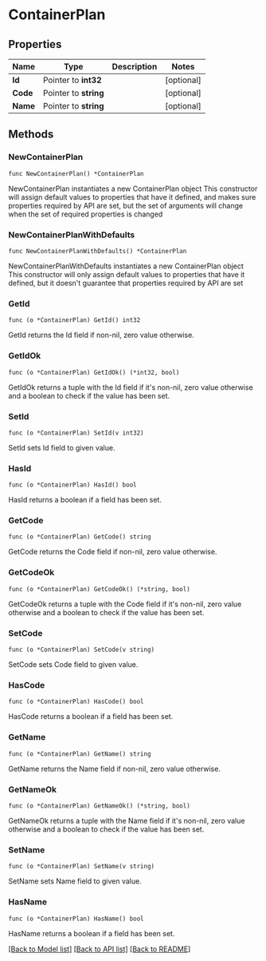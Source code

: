 # ContainerPlan

## Properties

Name | Type | Description | Notes
------------ | ------------- | ------------- | -------------
**Id** | Pointer to **int32** |  | [optional] 
**Code** | Pointer to **string** |  | [optional] 
**Name** | Pointer to **string** |  | [optional] 

## Methods

### NewContainerPlan

`func NewContainerPlan() *ContainerPlan`

NewContainerPlan instantiates a new ContainerPlan object
This constructor will assign default values to properties that have it defined,
and makes sure properties required by API are set, but the set of arguments
will change when the set of required properties is changed

### NewContainerPlanWithDefaults

`func NewContainerPlanWithDefaults() *ContainerPlan`

NewContainerPlanWithDefaults instantiates a new ContainerPlan object
This constructor will only assign default values to properties that have it defined,
but it doesn't guarantee that properties required by API are set

### GetId

`func (o *ContainerPlan) GetId() int32`

GetId returns the Id field if non-nil, zero value otherwise.

### GetIdOk

`func (o *ContainerPlan) GetIdOk() (*int32, bool)`

GetIdOk returns a tuple with the Id field if it's non-nil, zero value otherwise
and a boolean to check if the value has been set.

### SetId

`func (o *ContainerPlan) SetId(v int32)`

SetId sets Id field to given value.

### HasId

`func (o *ContainerPlan) HasId() bool`

HasId returns a boolean if a field has been set.

### GetCode

`func (o *ContainerPlan) GetCode() string`

GetCode returns the Code field if non-nil, zero value otherwise.

### GetCodeOk

`func (o *ContainerPlan) GetCodeOk() (*string, bool)`

GetCodeOk returns a tuple with the Code field if it's non-nil, zero value otherwise
and a boolean to check if the value has been set.

### SetCode

`func (o *ContainerPlan) SetCode(v string)`

SetCode sets Code field to given value.

### HasCode

`func (o *ContainerPlan) HasCode() bool`

HasCode returns a boolean if a field has been set.

### GetName

`func (o *ContainerPlan) GetName() string`

GetName returns the Name field if non-nil, zero value otherwise.

### GetNameOk

`func (o *ContainerPlan) GetNameOk() (*string, bool)`

GetNameOk returns a tuple with the Name field if it's non-nil, zero value otherwise
and a boolean to check if the value has been set.

### SetName

`func (o *ContainerPlan) SetName(v string)`

SetName sets Name field to given value.

### HasName

`func (o *ContainerPlan) HasName() bool`

HasName returns a boolean if a field has been set.


[[Back to Model list]](../README.md#documentation-for-models) [[Back to API list]](../README.md#documentation-for-api-endpoints) [[Back to README]](../README.md)


